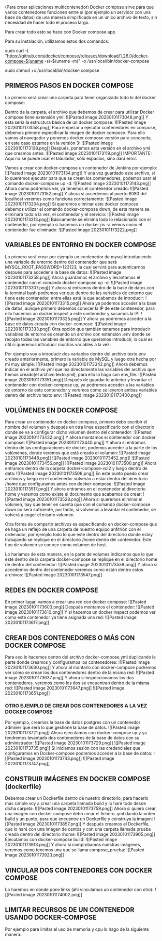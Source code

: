 (Para crear aplicaciones multicontenedor)
Docker compose sirve para que varios contenedores funcionen entre sí (por ejemplo un servidor con una base de datos) de una manera simplificada en un único archivo de texto, sin necesidad de hacer todo el proceso largo.

Para crear todo esto se hace con Docker compose app.

Para su instalación, utilizamos estos dos comandos:

sudo curl -L "https://github.com/docker/compose/releases/download/1.26.0/docker-compose-$(uname -s)-$(uname -m)" -o /usr/local/bin/docker-compose

sudo chmod +x /usr/local/bin/docker-compose

## PRIMEROS PASOS EN DOCKER COMPOSE

Lo primero será crear una carpeta para tener organizado todo lo del docker compose:

Dentro de la carpeta, el archivo que debemos de crear para utilizar Docker compose tiene extensión yml:
![[Pasted image 20230101173048.png]]
Y esta sería la estructura básica de un docker compose:
![[Pasted image 20230101173058.png]]
Para empezar a ejecutar contenedores en compose, debemos primero especificar la imagen de docker compose. Para ello vamos al navegador y ponemos docker compose versión para conocerla, en este caso estamos en la versión 3:
![[Pasted image 20230101173108.png]]
Después, ponemos esta versión en el archivo yml que creamos antes:
![[Pasted image 20230101173119.png]]
IMPORTANTE: Aquí no se puede usar el tabulador, sólo espacios, sino dará error.

Vamos a crear con docker-compose un contenedor de Jenkins por ejemplo:
![[Pasted image 20230101173134.png]]
Y una vez guardado este archivo, si lo queremos ejecutar para que se creen los contenedores, podemos usar el comando docker-compose up -d:
![[Pasted image 20230101173143.png]]
Ahora como podremos ver, ya tenemos el contenedor creado:
![[Pasted image 20230101173152.png]]
Y ahora si accedemos al puerto 8080 del localhost veremos como funciona correctamente:
![[Pasted image 20230101173204.png]]
Si queremos eliminar este docker compose debemos utilizar el comando docker-compose down, de esta manera se eliminará todo a la vez, el contenedor y el servicio:
![[Pasted image 20230101173213.png]]
Básicamente se elimina todo lo relacionado con el contenedor, por ejemplo si hacemos un docker ps -a vemos como el contenedor fue eliminado:
![[Pasted image 20230101173222.png]]
## VARIABLES DE ENTORNO EN DOCKER COMPOSE
Lo primero será crear por ejemplo un contenedor de mysql introduciendo una variable de entorno dentro del contenedor que será MYSQL_ROOT_PASSWORD=123123, la cual servirá para autenticarnos después para acceder a la base de datos:
![[Pasted image 20230101173258.png]]
Ahora guardamos el archivo y levantamos el contenedor con el comando docker-compose up -d:
![[Pasted image 20230101173307.png]]
Y ahora si entramos dentro de la base de datos con la terminal bash podremos ver que dentro de las variables de entorno que tiene este contenedor, entre ellas está la que acabamos de introducir:
![[Pasted image 20230101173315.png]]
Ahora ya podemos acceder a la base de datos, aunque primero debemos conocer la IP de este contenedor, para ello hacemos un docker inspect a este contenedor y sacamos la IP:
![[Pasted image 20230101173325.png]]
Y ahora ya podremos acceder a la base de datos creada con docker-compose:
![[Pasted image 20230101173333.png]]
Otra opción que también tenemos para introducir variables de entorno es creando un archivo con extensión .env donde se recojan todas las variables de entorno que queramos introducir, lo cual es útil si queremos introducir muchas variables a la vez:

Por ejemplo voy a introducir dos variables dentro del archivo texto.env creado anteriormente, primero la variable de MySQL y luego otra hecha por mí muy simple:
![[Pasted image 20230101173342.png]]
Ahora debemos indicar en el archivo yml que lea directamente las variables del archivo que hemos creado(el archivo texto.yml), para ello lo hago con env_file.
![[Pasted image 20230101173351.png]]
Después de guardar lo anterior y levantar el contenedor con docker-compose up, ya podremos acceder a las variables de entorno de este contenedor y veremos como se leyeron ambas variables dentro del archivo texto.env:
![[Pasted image 20230101173400.png]]
## VOLÚMENES EN DOCKER COMPOSE
Para crear un contenedor en docker compose, primero debo escribir el nombre del volumen y después en otra línea especificarlo con el directorio donde se va a configurar dicho volumen dentro del contenedor:
![[Pasted image 20230101173432.png]]
Y ahora montamos el contenedor con docker compose:
![[Pasted image 20230101173440.png]]
Y ahora si entramos dentro de las configuraciones de docker, podemos acceder a la parte de los volúmenes, donde veremos que está creado el volumen:
![[Pasted image 20230101173448.png]]
![[Pasted image 20230101173452.png]]
![[Pasted image 20230101173456.png]]
![[Pasted image 20230101173500.png]]
Ahora entramos dentro de la carpeta docker-compose-vol2 y luego dentro de data:
![[Pasted image 20230101173508.png]]
En este punto puedo crear archivos y luego en el contenedor volverán a estar dentro del directorio /home que configuramos antes con docker-compose:
![[Pasted image 20230101173517.png]]
Y ahora entramos en el contenedor al directorio home y veremos como existe el documento que acabamos de crear:
![[Pasted image 20230101173528.png]]
Ahora si queremos eliminar el volumen, hay que tener en cuenta que con el comando docker-compose down no será suficiente, por tanto, si volvemos a levantar el contenedor, se volverá a coger el mismo volumen.

Otra forma de compartir archivos es especificando en docker-compose que se haga un reflejo de una carpeta de nuestro equipo anfitrión con el ordenador, por ejemplo todo lo que esté dentro del directorio donde estoy trabajando se replique en el directorio /home dentro del contenedor. Este tipo de volumen se conoce como volumen de host.

Lo haríamos de esta manera, en la parte de volumes indicamos que lo que esté dentro de la carpeta docker-compose se replique en el directorio home de dentro del contenedor:
![[Pasted image 20230101173538.png]]
Y ahora si accedemos dentro del contenedor veremos como están dentro estos archivos:
![[Pasted image 20230101173547.png]]
## REDES EN DOCKER COMPOSE
En primer lugar, vamos a crear una red con docker compose:
![[Pasted image 20230101173603.png]]
Después montamos el contenedor:
![[Pasted image 20230101173610.png]]
Y si hacemos un docker inspect podemos ver como este contenedor ya tiene asignada una red:
![[Pasted image 20230101173617.png]]
## CREAR DOS CONTENEDORES O MÁS CON DOCKER COMPOSE
Para eso lo hacemos dentro del archivo docker-compose.yml duplicando la parte donde creamos y configuramos los contenedores:
![[Pasted image 20230101173630.png]]
Y ahora al montarlo con docker-compose podremos ver cómo se crean los dos contenedores dentro de la misma red:
![[Pasted image 20230101173637.png]]
Y ahora si inspeccionamos los dos contenedores, veremos como los dos se encuentran dentro de la misma red:
![[Pasted image 20230101173647.png]]
![[Pasted image 20230101173651.png]]
### OTRO EJEMPLO DE CREAR DOS CONTENEDORES A LA VEZ DOCKER COMPOSE
Por ejemplo, creamos la base de datos postgres con un contenedor adminer que será lo que gestione la base de datos.
![[Pasted image 20230101173721.png]]
Ahora ejecutamos con docker-compose up y ya tendremos levantado dos contenedores de la base de datos con su administrador:
![[Pasted image 20230101173729.png]]
![[Pasted image 20230101173735.png]]
Si iniciamos sesión con las credenciales que configuramos en Docker-compose podremos acceder a la base de datos:
![[Pasted image 20230101173743.png]]
![[Pasted image 20230101173747.png]]
## CONSTRUIR IMÁGENES EN DOCKER COMPOSE (dockerfile)
Debemos crear un Dockerfile dentro de nuestro directorio, para hacerlo más simple voy a crear una carpeta llamada build y lo haré todo desde dicha carpeta:
![[Pasted image 20230101173759.png]]
Ahora si quiero crear una imagen con docker compose debo crear el fichero .yml dando la orden build y un punto, para que encuentre un Dockerfile y construya la imagen:
![[Pasted image 20230101173857.png]]
Y después creamos el Dockerfile, que lo haré con una imagen de centos y con una carpeta llamada prueba creada dentro del directorio /home:
![[Pasted image 20230101173905.png]]
Ejecutamos con docker-compose build:
![[Pasted image 20230101173913.png]]
Y ahora si comprobamos nuestras imágenes, veremos como tenemos una que se llama compose_prueba:
![[Pasted image 20230101173923.png]]
## VINCULAR DOS CONTENEDORES CON DOCKER COMPOSE
Lo haremos en donde pone links (ahí vinculamos un contenedor con otro):
![[Pasted image 20230101174002.png]]
## LIMITAR RECURSOS DE UN CONTENEDOR USANDO DOCKER-COMPOSE
Por ejemplo para limitar el uso de memoria y cpu lo hago de la siguiente manera:
